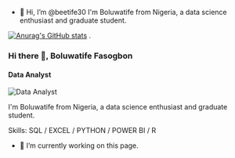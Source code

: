 - 👋 Hi, I’m @beetife30
I'm Boluwatife from Nigeria, a data science enthusiast and graduate student.

[![Anurag's GitHub stats](https://github-readme-stats.vercel.app/api?username=beetife30)](https://github.com/anuraghazra/github-readme-stats)
.

### Hi there 👋, Boluwatife Fasogbon
#### Data Analyst 
![Data Analyst ](https://beetife30.github.io/github-profile-readme-generator/images/banner.png)

I'm Boluwatife from Nigeria, a data science enthusiast and graduate student.

Skills: SQL / EXCEL / PYTHON / POWER BI / R

- 🔭 I’m currently working on this page. 






<!---
beetife30/beetife30 is a ✨ special ✨ repository because its `README.md` (this file) appears on your GitHub profile.
You can click the Preview link to take a look at your changes.
--->

